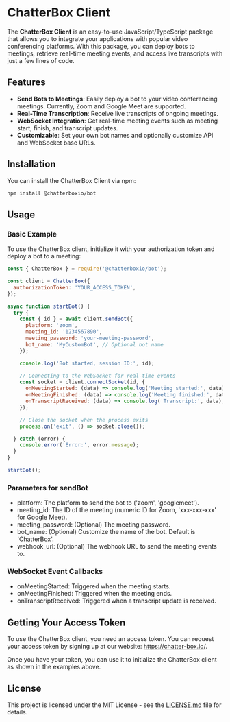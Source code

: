 # ChatterBox Client

The **ChatterBox Client** is an easy-to-use JavaScript/TypeScript package that allows you to integrate your applications with popular video conferencing platforms. With this package, you can deploy bots to meetings, retrieve real-time meeting events, and access live transcripts with just a few lines of code.

## Features

- **Send Bots to Meetings**: Easily deploy a bot to your video conferencing meetings. Currently, Zoom and Google Meet are supported.
- **Real-Time Transcription**: Receive live transcripts of ongoing meetings.
- **WebSocket Integration**: Get real-time meeting events such as meeting start, finish, and transcript updates.
- **Customizable**: Set your own bot names and optionally customize API and WebSocket base URLs.

## Installation

You can install the ChatterBox Client via npm:

```bash
npm install @chatterboxio/bot
```

## Usage
### Basic Example
To use the ChatterBox client, initialize it with your authorization token and deploy a bot to a meeting:
```javascript
const { ChatterBox } = require('@chatterboxio/bot');

const client = ChatterBox({
  authorizationToken: 'YOUR_ACCESS_TOKEN',
});

async function startBot() {
  try {
    const { id } = await client.sendBot({
      platform: 'zoom',
      meeting_id: '1234567890',
      meeting_password: 'your-meeting-password',
      bot_name: 'MyCustomBot', // Optional bot name
    });

    console.log('Bot started, session ID:', id);

    // Connecting to the WebSocket for real-time events
    const socket = client.connectSocket(id, {
      onMeetingStarted: (data) => console.log('Meeting started:', data),
      onMeetingFinished: (data) => console.log('Meeting finished:', data),
      onTranscriptReceived: (data) => console.log('Transcript:', data),
    });

    // Close the socket when the process exits
    process.on('exit', () => socket.close());

  } catch (error) {
    console.error('Error:', error.message);
  }
}

startBot();
```
### Parameters for sendBot
- platform: The platform to send the bot to ('zoom', 'googlemeet').
- meeting_id: The ID of the meeting (numeric ID for Zoom, 'xxx-xxx-xxx' for Google Meet).
- meeting_password: (Optional) The meeting password.
- bot_name: (Optional) Customize the name of the bot. Default is 'ChatterBox'.
- webhook_url: (Optional) The webhook URL to send the meeting events to.
### WebSocket Event Callbacks
- onMeetingStarted: Triggered when the meeting starts.
- onMeetingFinished: Triggered when the meeting ends.
- onTranscriptReceived: Triggered when a transcript update is received.
## Getting Your Access Token
To use the ChatterBox client, you need an access token. You can request your access token by signing up at our website: https://chatter-box.io/.

Once you have your token, you can use it to initialize the ChatterBox client as shown in the examples above.
## License
This project is licensed under the MIT License - see the [LICENSE.md](LICENSE.md) file for details.